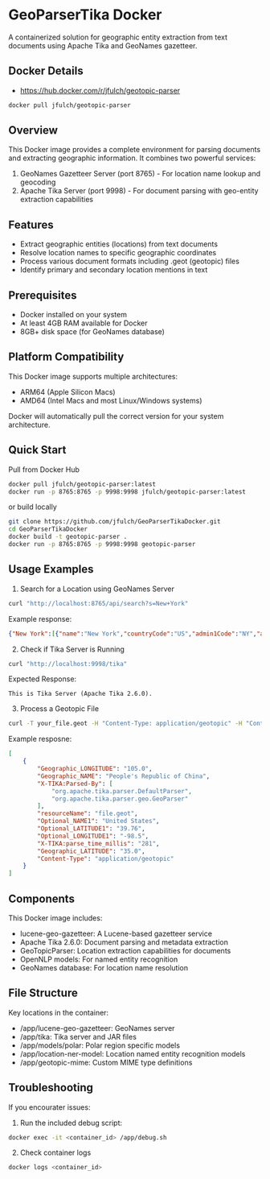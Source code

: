 # GeoParserTika Docker

A containerized solution for geographic entity extraction from text documents using Apache Tika and GeoNames gazetteer.

## Docker Details
- https://hub.docker.com/r/jfulch/geotopic-parser

```bash
docker pull jfulch/geotopic-parser
```

## Overview

This Docker image provides a complete environment for parsing documents and extracting geographic information. It combines two powerful services:

1. GeoNames Gazetteer Server (port 8765) - For location name lookup and geocoding
2. Apache Tika Server (port 9998) - For document parsing with geo-entity extraction capabilities

## Features

- Extract geographic entities (locations) from text documents
- Resolve location names to specific geographic coordinates
- Process various document formats including .geot (geotopic) files
- Identify primary and secondary location mentions in text

## Prerequisites
- Docker installed on your system
- At least 4GB RAM available for Docker
- 8GB+ disk space (for GeoNames database)

## Platform Compatibility

This Docker image supports multiple architectures:
- ARM64 (Apple Silicon Macs)
- AMD64 (Intel Macs and most Linux/Windows systems)

Docker will automatically pull the correct version for your system architecture.

## Quick Start
Pull from Docker Hub
```bash
docker pull jfulch/geotopic-parser:latest
docker run -p 8765:8765 -p 9998:9998 jfulch/geotopic-parser:latest
```
or build locally
```bash
git clone https://github.com/jfulch/GeoParserTikaDocker.git
cd GeoParserTikaDocker
docker build -t geotopic-parser .
docker run -p 8765:8765 -p 9998:9998 geotopic-parser
```

## Usage Examples
1. Search for a Location using GeoNames Server
```bash
curl "http://localhost:8765/api/search?s=New+York"
```
Example response:
```json
{"New York":[{"name":"New York","countryCode":"US","admin1Code":"NY","admin2Code":"","latitude":43.00035,"longitude":-75.4999}]}
```
2. Check if Tika Server is Running
```bash
curl "http://localhost:9998/tika"
```
Expected Response:
```
This is Tika Server (Apache Tika 2.6.0).
```
3. Process a Geotopic File
```bash
curl -T your_file.geot -H "Content-Type: application/geotopic" -H "Content-Disposition: attachment; filename=file.geot" http://localhost:9998/rmeta
```
Example resposne:
```json
[
    {
        "Geographic_LONGITUDE": "105.0",
        "Geographic_NAME": "People's Republic of China",
        "X-TIKA:Parsed-By": [
            "org.apache.tika.parser.DefaultParser",
            "org.apache.tika.parser.geo.GeoParser"
        ],
        "resourceName": "file.geot",
        "Optional_NAME1": "United States",
        "Optional_LATITUDE1": "39.76",
        "Optional_LONGITUDE1": "-98.5",
        "X-TIKA:parse_time_millis": "281",
        "Geographic_LATITUDE": "35.0",
        "Content-Type": "application/geotopic"
    }
]
```

## Components
This Docker image includes:

- lucene-geo-gazetteer: A Lucene-based gazetteer service
- Apache Tika 2.6.0: Document parsing and metadata extraction
- GeoTopicParser: Location extraction capabilities for documents
- OpenNLP models: For named entity recognition
- GeoNames database: For location name resolution

## File Structure
Key locations in the container:

- /app/lucene-geo-gazetteer: GeoNames server
- /app/tika: Tika server and JAR files
- /app/models/polar: Polar region specific models
- /app/location-ner-model: Location named entity recognition models
- /app/geotopic-mime: Custom MIME type definitions

## Troubleshooting
If you encourater issues:
1. Run the included debug script:
```bash
docker exec -it <container_id> /app/debug.sh
```
2. Check container logs
```bash
docker logs <container_id>
```
